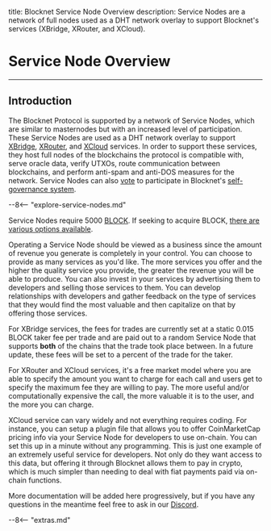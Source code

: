 title: Blocknet Service Node Overview
description: Service Nodes are a network of full nodes used as a DHT network overlay to support Blocknet's services (XBridge, XRouter, and XCloud).


# Service Node Overview

<!-- 
- what is it
	- snode role description

	- why is it needed/benefits
	- design
	- how it applies to xbridge
	- how it applies to xrouter
- rewards
	- better operation = more rewards
		- less downtime, good hardware, high bandwidth, more wallets
-->

---

## Introduction

The Blocknet Protocol is supported by a network of Service Nodes, which are similar to masternodes but with an increased level of participation. These Service Nodes are used as a DHT network overlay to support [XBridge](/protocol/xbridge/introduction), [XRouter](/protocol/xrouter/introduction), and [XCloud](/protocol/xcloud/introduction) services. In order to support these services, they host full nodes of the blockchains the protocol is compatible with, serve oracle data, verify UTXOs, route communication between blockchains, and perform anti-spam and anti-DOS measures for the network. Service Nodes can also [vote](/governance/proposal-voting) to participate in Blocknet's [self-governance system](/governance/introduction).

--8<-- "explore-service-nodes.md"

Service Nodes require 5000 [BLOCK](/blockchain/introduction). If seeking to acquire BLOCK, [there are various options available](/project/exchanges).

Operating a Service Node should be viewed as a business since the amount of revenue you generate is completely in your control. You can choose to provide as many services as you'd like. The more services you offer and the higher the quality service you provide, the greater the revenue you will be able to produce. You can also invest in your services by advertising them to developers and selling those services to them. You can develop relationships with developers and gather feedback on the type of services that they would find the most valuable and then capitalize on that by offering those services. 

For XBridge services, the fees for trades are currently set at a static 0.015 BLOCK taker fee per trade and are paid out to a random Service Node that supports **both** of the chains that the trade took place between. In a future update, these fees will be set to a percent of the trade for the taker.

For XRouter and XCloud services, it's a free market model where you are able to specify the amount you want to charge for each call and users get to specify the maximum fee they are willing to pay. The more useful and/or computationally expensive the call, the more valuable it is to the user, and the more you can charge. 

XCloud service can vary widely and not everything requires coding. For instance, you can setup a plugin file that allows you to offer CoinMarketCap pricing info via your Service Node for developers to use on-chain. You can set this up in a minute without any programming. This is just one example of an extremely useful service for developers. Not only do they want access to this data, but offering it through Blocknet allows them to pay in crypto, which is much simpler than needing to deal with fiat payments paid via on-chain functions.

More documentation will be added here progressively, but if you have any questions in the meantime feel free to ask in our [Discord](https://discord.gg/vGa7GeCu8B).



<!-- 
Service Nodes operators are rewarded according to which type of Service Node they are acting as.

There are two types of Service Nodes:
‘Naked’ Service Nodes - Not supporting any digital assets on the  Blocknet protocol
‘Hosting’ Service Nodes - Supporting at least one digital asset on the Blocknet protocol

Rewards
Service Nodes operators are rewarded according to which type of Service Node they are acting as.


XWallets

Operating as a ‘Hosting’ Service Node requires running and maintaining full nodes of each digital asset.

View compatible digital assets and wallet versions
‘Naked Service Node’ (Not supporting any digital assets on the Blocknet protocol)
Ability to receive block rewards
Will not receive any trading fees rewards from trades incurred on Block DX

‘Hosting’ Service Node’ (Supporting at least one digital asset on the Blocknet protocol)
Ability to receive block BLOCK rewards
Ability to receive 0.015 BLOCK trading fee rewards from trades incurred on Block DX
Ability to receive XRouter fees (...coming soon)

 -->













<script type="text/javascript">
// read instructions for related links in ../snippets/extras.md
var relatedLinks = [];
</script>

--8<-- "extras.md"





